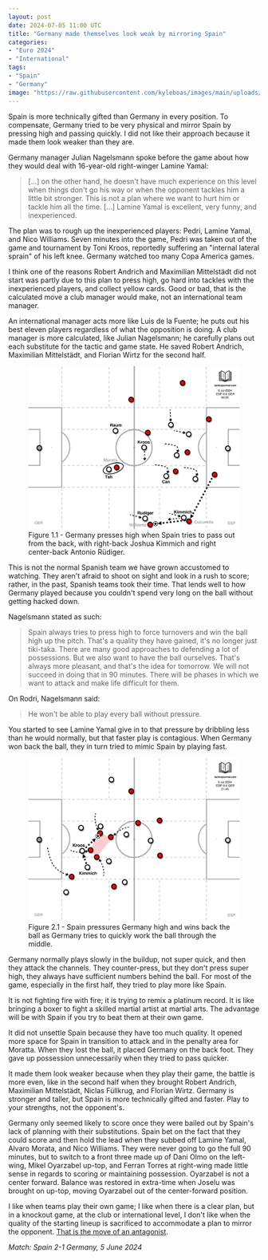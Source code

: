 ```yaml
---
layout: post
date: 2024-07-05 11:00 UTC
title: "Germany made themselves look weak by mirroring Spain"
categories:
- "Euro 2024"
- "International"
tags:
- "Spain"
- "Germany"
image: "https://raw.githubusercontent.com/kyleboas/images/main/uploads/2024/07/05/Image-05Jul2024_23:52:57.png"
---
```


Spain is more technically gifted than Germany in every position. To compensate, Germany tried to be very physical and mirror Spain by pressing high and passing quickly. I did not like their approach because it made them look weaker than they are.

<!---more---> 

Germany manager Julian Nagelsmann spoke before the game about how they would deal with 16-year-old right-winger Lamine Yamal:

> [...] on the other hand, he doesn't have much experience on this level when things don't go his way or when the opponent tackles him a little bit stronger. This is not a plan where we want to hurt him or tackle him all the time. [...] Lamine Yamal is excellent, very funny, and inexperienced.

The plan was to rough up the inexperienced players: Pedri, Lamine Yamal, and Nico Williams. Seven minutes into the game, Pedri was taken out of the game and tournament by Toni Kroos, reportedly suffering an "internal lateral sprain" of his left knee. Germany watched too many Copa America games.

I think one of the reasons Robert Andrich and Maximilian Mittelstädt did not start was partly due to this plan to press high, go hard into tackles with the inexperienced players, and collect yellow cards. Good or bad, that is the calculated move a club manager would make, not an international team manager. 

An international manager acts more like Luis de la Fuente; he puts out his best eleven players regardless of what the opposition is doing. A club manager is more calculated, like Julian Nagelsmann; he carefully plans out each substitute for the tactic and game state. He saved Robert Andrich, Maximilian Mittelstädt, and Florian Wirtz for the second half. 

<figure>
    <img src="https://raw.githubusercontent.com/kyleboas/images/main/uploads/2024/07/05/Image-05Jul2024_23:52:09.png">
    <figcaption>Figure 1.1 - Germany presses high when Spain tries to pass out from the back, with right-back Joshua Kimmich and right center-back Antonio Rüdiger. </figcaption>
</figure>

This is not the normal Spanish team we have grown accustomed to watching. They aren't afraid to shoot on sight and look in a rush to score; rather, in the past, Spanish teams took their time. That lends well to how Germany played because you couldn't spend very long on the ball without getting hacked down.

Nagelsmann stated as such: 

> Spain always tries to press high to force turnovers and win the ball high up the pitch. That's a quality they have gained, it's no longer just tiki-taka. There are many good approaches to defending a lot of possessions. But we also want to have the ball ourselves. That's always more pleasant, and that's the idea for tomorrow. We will not succeed in doing that in 90 minutes. There will be phases in which we want to attack and make life difficult for them. 

On Rodri, Nagelsmann said: 

> He won't be able to play every ball without pressure.

You started to see Lamine Yamal give in to that pressure by dribbling less than he would normally, but that faster play is contagious. When Germany won back the ball, they in turn tried to mimic Spain by playing fast. 

<figure>
    <img src="https://raw.githubusercontent.com/kyleboas/images/main/uploads/2024/07/06/Image-06Jul2024_00:51:14.png">
    <figcaption>Figure 2.1 - Spain pressures Germany high and wins back the ball as Germany tries to quickly work the ball through the middle.</figcaption>
</figure>

Germany normally plays slowly in the buildup, not super quick, and then they attack the channels. They counter-press, but they don't press super high, they always have sufficient numbers behind the ball. For most of the game, especially in the first half, they tried to play more like Spain. 

It is not fighting fire with fire; it is trying to remix a platinum record. It is like bringing a boxer to fight a skilled martial artist at martial arts. The advantage will be with Spain if you try to beat them at their own game. 

It did not unsettle Spain because they have too much quality. It opened more space for Spain in transition to attack and in the penalty area for Moratta. When they lost the ball, it placed Germany on the back foot. They gave up possession unnecessarily when they tried to pass quicker.

It made them look weaker because when they play their game, the battle is more even, like in the second half when they brought Robert Andrich, Maximilian Mittelstädt, Niclas Füllkrug, and Florian Wirtz. Germany is stronger and taller, but Spain is more technically gifted and faster. Play to your strengths, not the opponent's.

Germany only seemed likely to score once they were bailed out by Spain's lack of planning with their substitutions. Spain bet on the fact that they could score and then hold the lead when they subbed off Lamine Yamal, Alvaro Morata, and Nico Williams. They were never going to go the full 90 minutes, but to switch to a front three made up of Dani Olmo on the left-wing, Mikel Oyarzabel up-top, and Ferran Torres at right-wing made little sense in regards to scoring or maintaining possession. Oyarzabel is not a center forward. Balance was restored in extra-time when Joselu was brought on up-top, moving Oyarzabel out of the center-forward position. 

I like when teams play their own game; I like when there is a clear plan, but in a knockout game, at the club or international level, I don't like when the quality of the starting lineup is sacrificed to accommodate a plan to mirror the opponent. [That is the move of an antagonist](https://tacticsjournal.com/2024/07/03/antagonists-to-protagonists/). 

*Match: Spain 2-1 Germany, 5 June 2024*